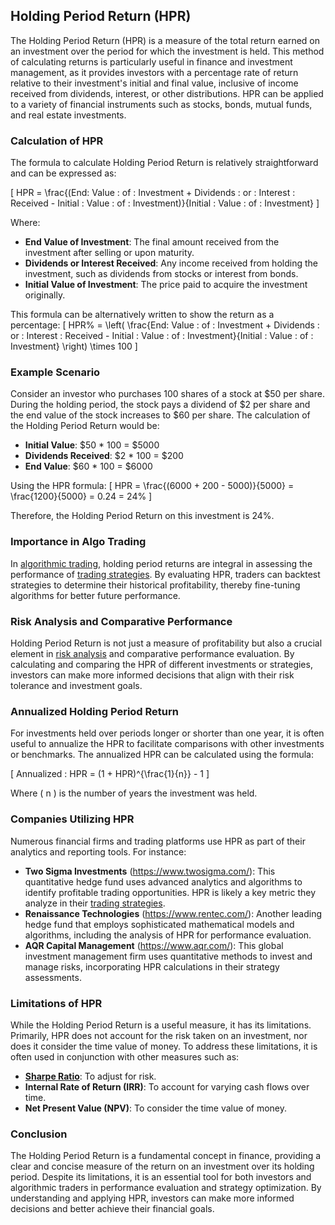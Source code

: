 ## Holding Period Return (HPR)

The Holding Period Return (HPR) is a measure of the total return earned on an investment over the period for which the investment is held. This method of calculating returns is particularly useful in finance and investment management, as it provides investors with a percentage rate of return relative to their investment's initial and final value, inclusive of income received from dividends, interest, or other distributions. HPR can be applied to a variety of financial instruments such as stocks, bonds, mutual funds, and real estate investments. 

### Calculation of HPR

The formula to calculate Holding Period Return is relatively straightforward and can be expressed as: 

\[ HPR = \frac{(End\: Value \: of \: Investment + Dividends \: or \: Interest \: Received - Initial \: Value \: of \: Investment)}{Initial \: Value \: of \: Investment} \]

Where:
- **End Value of Investment**: The final amount received from the investment after selling or upon maturity.
- **Dividends or Interest Received**: Any income received from holding the investment, such as dividends from stocks or interest from bonds.
- **Initial Value of Investment**: The price paid to acquire the investment originally.

This formula can be alternatively written to show the return as a percentage:
\[ HPR\% = \left( \frac{End\: Value \: of \: Investment + Dividends \: or \: Interest \: Received - Initial \: Value \: of \: Investment}{Initial \: Value \: of \: Investment} \right) \times 100 \]

### Example Scenario

Consider an investor who purchases 100 shares of a stock at \$50 per share. During the holding period, the stock pays a dividend of \$2 per share and the end value of the stock increases to \$60 per share. The calculation of the Holding Period Return would be:

- **Initial Value**: $50 * 100 = \$5000
- **Dividends Received**: $2 * 100 = \$200
- **End Value**: $60 * 100 = \$6000

Using the HPR formula:
\[ HPR = \frac{(6000 + 200 - 5000)}{5000} = \frac{1200}{5000} = 0.24 = 24\% \]

Therefore, the Holding Period Return on this investment is 24%.

### Importance in Algo Trading

In [algorithmic trading](../a/algorithmic_trading.md), holding period returns are integral in assessing the performance of [trading strategies](../t/trading_strategies.md). By evaluating HPR, traders can backtest strategies to determine their historical profitability, thereby fine-tuning algorithms for better future performance. 

### Risk Analysis and Comparative Performance

Holding Period Return is not just a measure of profitability but also a crucial element in [risk analysis](../r/risk_analysis.md) and comparative performance evaluation. By calculating and comparing the HPR of different investments or strategies, investors can make more informed decisions that align with their risk tolerance and investment goals.

### Annualized Holding Period Return

For investments held over periods longer or shorter than one year, it is often useful to annualize the HPR to facilitate comparisons with other investments or benchmarks. The annualized HPR can be calculated using the formula:

\[ Annualized \: HPR = (1 + HPR)^{\frac{1}{n}} - 1 \]

Where \( n \) is the number of years the investment was held.

### Companies Utilizing HPR

Numerous financial firms and trading platforms use HPR as part of their analytics and reporting tools. For instance:

- **Two Sigma Investments** (https://www.twosigma.com/): This quantitative hedge fund uses advanced analytics and algorithms to identify profitable trading opportunities. HPR is likely a key metric they analyze in their [trading strategies](../t/trading_strategies.md).
- **Renaissance Technologies** (https://www.rentec.com/): Another leading hedge fund that employs sophisticated mathematical models and algorithms, including the analysis of HPR for performance evaluation.
- **AQR Capital Management** (https://www.aqr.com/): This global investment management firm uses quantitative methods to invest and manage risks, incorporating HPR calculations in their strategy assessments.

### Limitations of HPR

While the Holding Period Return is a useful measure, it has its limitations. Primarily, HPR does not account for the risk taken on an investment, nor does it consider the time value of money. To address these limitations, it is often used in conjunction with other measures such as:
- **[Sharpe Ratio](../s/sharpe_ratio.md)**: To adjust for risk.
- **Internal Rate of Return (IRR)**: To account for varying cash flows over time.
- **Net Present Value (NPV)**: To consider the time value of money.

### Conclusion

The Holding Period Return is a fundamental concept in finance, providing a clear and concise measure of the return on an investment over its holding period. Despite its limitations, it is an essential tool for both investors and algorithmic traders in performance evaluation and strategy optimization. By understanding and applying HPR, investors can make more informed decisions and better achieve their financial goals.
